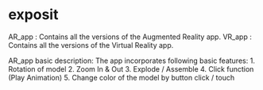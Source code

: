 # exposit

AR_app : Contains all the versions of the Augmented Reality app.
VR_app : Contains all the versions of the Virtual Reality app.

AR_app basic description:
  The app incorporates following basic features:
      1. Rotation of model
      2. Zoom In & Out
      3. Explode / Assemble
      4. Click function (Play Animation)
      5. Change color of the model by button click / touch 
